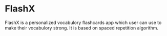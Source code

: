 # FlashX

FlashX is a personalized vocabulory flashcards app which user can use to make their vocabulory strong. It is based on spaced repetition algorithm.
